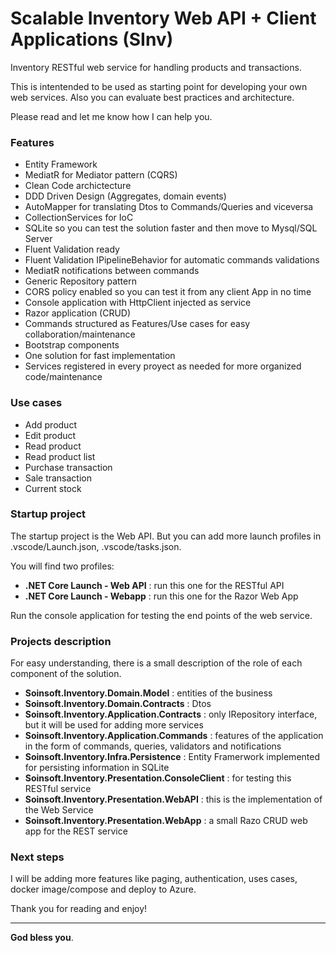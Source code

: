 # Scalable Inventory Web API + Client Applications (SInv)
Inventory RESTful web service for handling products and transactions.

This is intentended to be used as starting point for developing your own web services.
Also you can evaluate best practices and architecture.

Please read and let me know how I can help you.

### Features
- Entity Framework 
- MediatR for Mediator pattern (CQRS)
- Clean Code archictecture
- DDD Driven Design (Aggregates, domain events)
- AutoMapper for translating Dtos to Commands/Queries and viceversa
- CollectionServices for IoC
- SQLite so you can test the solution faster and then move to Mysql/SQL Server
- Fluent Validation ready
- Fluent Validation IPipelineBehavior for automatic commands validations
- MediatR notifications between commands
- Generic Repository pattern
- CORS policy enabled so you can test it from any client App in no time
- Console application with HttpClient injected as service
- Razor application (CRUD)
- Commands structured as Features/Use cases for easy collaboration/maintenance
- Bootstrap components 
- One solution for fast implementation
- Services registered in every proyect as needed for more organized code/maintenance


### Use cases
- Add product
- Edit product
- Read product
- Read product list
- Purchase transaction
- Sale transaction
- Current stock


### Startup project

The startup project is the Web API. But you can add more launch profiles in .vscode/Launch.json, .vscode/tasks.json.

You will find two profiles:
- **.NET Core Launch - Web API** : run this one for the RESTful API
- **.NET Core Launch - Webapp** : run this one for the Razor Web App

Run the console application for testing the end points of the web service.


### Projects description

For easy understanding, there is a small description of the role of each component of the solution.

- **Soinsoft.Inventory.Domain.Model** : entities of the business
- **Soinsoft.Inventory.Domain.Contracts** : Dtos 
- **Soinsoft.Inventory.Application.Contracts** : only IRepository interface, but it will be used for adding more services
- **Soinsoft.Inventory.Application.Commands** : features of the application in the form of commands, queries, validators and notifications
- **Soinsoft.Inventory.Infra.Persistence** : Entity Framerwork implemented for persisting information in SQLite
- **Soinsoft.Inventory.Presentation.ConsoleClient** : for testing this RESTful service
- **Soinsoft.Inventory.Presentation.WebAPI** : this is the implementation of the Web Service
- **Soinsoft.Inventory.Presentation.WebApp** : a small Razo CRUD web app for the REST service


### Next steps

I will be adding more features like paging, authentication, uses cases, docker image/compose and deploy to Azure.

Thank you for reading and enjoy!

---
**God bless you**.


